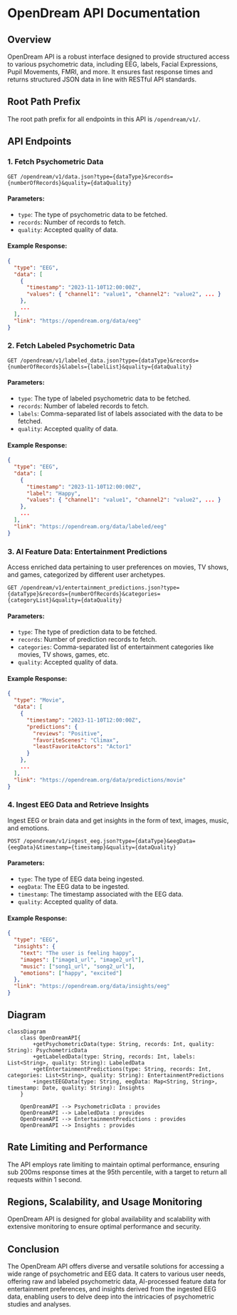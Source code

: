 # OpenDream API Documentation

## Overview

OpenDream API is a robust interface designed to provide structured access to various psychometric data, including EEG, labels, Facial Expressions, Pupil Movements, FMRI, and more. It ensures fast response times and returns structured JSON data in line with RESTful API standards.

## Root Path Prefix

The root path prefix for all endpoints in this API is `/opendream/v1/`.

## API Endpoints

### 1. Fetch Psychometric Data

```url
GET /opendream/v1/data.json?type={dataType}&records={numberOfRecords}&quality={dataQuality}
```

#### Parameters:

- `type`: The type of psychometric data to be fetched.
- `records`: Number of records to fetch.
- `quality`: Accepted quality of data. 

#### Example Response:

```json
{
  "type": "EEG",
  "data": [
    {
      "timestamp": "2023-11-10T12:00:00Z",
      "values": { "channel1": "value1", "channel2": "value2", ... }
    },
    ...
  ],
  "link": "https://opendream.org/data/eeg"
}
```

### 2. Fetch Labeled Psychometric Data

```url
GET /opendream/v1/labeled_data.json?type={dataType}&records={numberOfRecords}&labels={labelList}&quality={dataQuality}
```

#### Parameters:

- `type`: The type of labeled psychometric data to be fetched.
- `records`: Number of labeled records to fetch.
- `labels`: Comma-separated list of labels associated with the data to be fetched.
- `quality`: Accepted quality of data. 

#### Example Response:

```json
{
  "type": "EEG",
  "data": [
    {
      "timestamp": "2023-11-10T12:00:00Z",
      "label": "Happy",
      "values": { "channel1": "value1", "channel2": "value2", ... }
    },
    ...
  ],
  "link": "https://opendream.org/data/labeled/eeg"
}
```

### 3. AI Feature Data: Entertainment Predictions

Access enriched data pertaining to user preferences on movies, TV shows, and games, categorized by different user archetypes.

```url
GET /opendream/v1/entertainment_predictions.json?type={dataType}&records={numberOfRecords}&categories={categoryList}&quality={dataQuality}
```

#### Parameters:

- `type`: The type of prediction data to be fetched.
- `records`: Number of prediction records to fetch.
- `categories`: Comma-separated list of entertainment categories like movies, TV shows, games, etc.
- `quality`: Accepted quality of data.

#### Example Response:

```json
{
  "type": "Movie",
  "data": [
    {
      "timestamp": "2023-11-10T12:00:00Z",
      "predictions": {
        "reviews": "Positive",
        "favoriteScenes": "Climax",
        "leastFavoriteActors": "Actor1"
      }
    },
    ...
  ],
  "link": "https://opendream.org/data/predictions/movie"
}
```

### 4. Ingest EEG Data and Retrieve Insights

Ingest EEG or brain data and get insights in the form of text, images, music, and emotions. 

```url
POST /opendream/v1/ingest_eeg.json?type={dataType}&eegData={eegData}&timestamp={timestamp}&quality={dataQuality}
```

#### Parameters:

- `type`: The type of EEG data being ingested.
- `eegData`: The EEG data to be ingested.
- `timestamp`: The timestamp associated with the EEG data.
- `quality`: Accepted quality of data. 

#### Example Response:

```json
{
  "type": "EEG",
  "insights": {
    "text": "The user is feeling happy",
    "images": ["image1_url", "image2_url"],
    "music": ["song1_url", "song2_url"],
    "emotions": ["happy", "excited"]
  },
  "link": "https://opendream.org/data/insights/eeg"
}
```

## Diagram

```mermaid
classDiagram
    class OpenDreamAPI{
        +getPsychometricData(type: String, records: Int, quality: String): PsychometricData
        +getLabeledData(type: String, records: Int, labels: List<String>, quality: String): LabeledData
        +getEntertainmentPredictions(type: String, records: Int, categories: List<String>, quality: String): EntertainmentPredictions
        +ingestEEGData(type: String, eegData: Map<String, String>, timestamp: Date, quality: String): Insights
    }
  
    OpenDreamAPI --> PsychometricData : provides
    OpenDreamAPI --> LabeledData : provides
    OpenDreamAPI --> EntertainmentPredictions : provides
    OpenDreamAPI --> Insights : provides
```

## Rate Limiting and Performance

The API employs rate limiting to maintain optimal performance, ensuring sub 200ms response times at the 95th percentile, with a target to return all requests within 1 second.

## Regions, Scalability, and Usage Monitoring

OpenDream API is designed for global availability and scalability with extensive monitoring to ensure optimal performance and security.

## Conclusion

The OpenDream API offers diverse and versatile solutions for accessing a wide range of psychometric and EEG data. It caters to various user needs, offering raw and labeled psychometric data, AI-processed feature data for entertainment preferences, and insights derived from the ingested EEG data, enabling users to delve deep into the intricacies of psychometric studies and analyses.